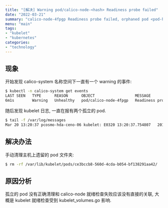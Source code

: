 ```yaml
---
title: "[解决] Warning pod/calico-node-<hash> Readiness probe failed"
date: "2022-03-21"
summary: "calico-node-4fpgp Readiness probe failed, orphaned pod <pod-hash> found, but volume paths are still present on disk : There were a total of N errors similar to this. Turn up verbosity to see them."
menu: "main"
tags:
- "kubelet"
- "kubernetes"
categories:
- "technology"
---
```



## 现象

开始发现 calico-system 名称空间下一直有一个 warning 的事件:

```sh
$ kubectl -n calico-system get events
LAST SEEN   TYPE      REASON      OBJECT                  MESSAGE
6m1s        Warning   Unhealthy   pod/calico-node-4fpgp   Readiness probe failed:
```

随后发现 kubelet 日志, 一直在报有两个孤立的 pod.

```sh
$ tail -f /var/log/messages
Mar 20 13:20:37 pcosmo-hda-ceno-06 kubelet: E0320 13:20:37.754807   20121 kubelet_volumes.go:154] orphaned pod "47e20a85-99ba-4c77-9cac-36d1aa56b6d3" found, but volume paths are still present on disk : There were a total of 2 errors similar to this. Turn up verbosity to see them.
```

## 解决办法

手动清理主机上遗留的 pod 文件夹:

```sh
$ rm -rf /var/lib/kubelet/pods/ce3bccb8-560d-4cda-b054-bf138291aa42/
```

## 原因分析

孤立的 pod 没有正确清理和 calico-node 就绪检查失败应该没有直接的关联, 大概是 kubelet 就绪检查受到 kubelet_volumes.go 影响.